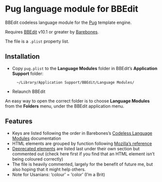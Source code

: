 # Pug language module for BBEdit

BBEdit codeless language module for the [Pug](https://pugjs.org/) template engine.

Requires [BBEdit](http://www.barebones.com/products/bbedit/) v10.1 or greater by [Barebones](https://barebones.com/).

The file is a `.plist` property list.

## Installation

- Copy `pug.plist` to the **Language Modules** folder in BBEdit’s **Application Support** folder:

		~/Library/Application Support/BBEdit/Language Modules/

- Relaunch BBEdit

An easy way to open the correct folder is to choose **Language Modules** from the **Folders** menu, under the BBEdit application menu.

## Features

- Keys are listed following the order in Barebones’s [Codeless Language Modules](http://www.barebones.com/support/develop/clm.html) documentation
- HTML elements are grouped by function following [Mozilla’s reference](https://developer.mozilla.org/en-US/docs/Web/HTML/Element)
- [Deprecated elements](https://developer.mozilla.org/en-US/docs/Web/HTML/Element#Obsolete_and_deprecated_elements) are listed last under their own section but commented out (check here first if you find that an HTML element isn’t being coloured correctly)
- The file is heavily commented, largely for the benefit of future me, but also hoping that it might help others.
- Note for Usanians: ‘colour’ = ‘color’ (I’m a Brit)
